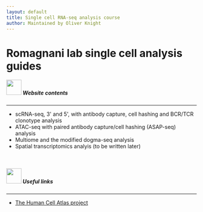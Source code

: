 ```yaml
---
layout: default
title: Single cell RNA-seq analysis course
author: Maintained by Oliver Knight
---
```


# Romagnani lab single cell analysis guides

##### <img border="0" src="https://www.svgrepo.com/show/410/list.svg" width="40" height="40"> Website contents
***

* scRNA-seq, 3' and 5', with antibody capture, cell hashing and BCR/TCR clonotype analysis
* ATAC-seq with paired antibody capture/cell hashing (ASAP-seq) analysis
* Multiome and the modified dogma-seq analysis
* Spatial transcriptomics analyis (to be written later)

<br/>

##### <img border="0" src="https://www.svgrepo.com/show/19262/link.svg" width="40" height="40"> Useful links
***

* [The Human Cell Atlas project](https://www.humancellatlas.org/)
